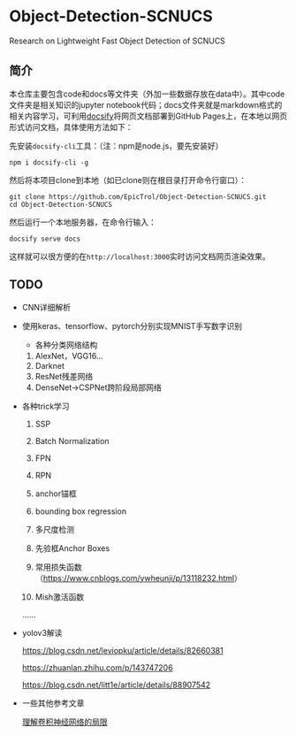 # Object-Detection-SCNUCS

 Research on Lightweight  Fast Object Detection of SCNUCS

## 简介

本仓库主要包含code和docs等文件夹（外加一些数据存放在data中）。其中code文件夹是相关知识的jupyter notebook代码；docs文件夹就是markdown格式的相关内容学习，可利用[docsify](https://docsify.js.org/#/zh-cn/)将网页文档部署到GitHub Pages上，在本地以网页形式访问文档，具体使用方法如下：

先安装`docsify-cli`工具：（注：npm是node.js，要先安装好）

``` shell
npm i docsify-cli -g
```

然后将本项目clone到本地（如已clone则在根目录打开命令行窗口）：

``` shell
git clone https://github.com/EpicTrol/Object-Detection-SCNUCS.git
cd Object-Detection-SCNUCS
```

然后运行一个本地服务器，在命令行输入：

``` shell
docsify serve docs
```

这样就可以很方便的在`http://localhost:3000`实时访问文档网页渲染效果。

## TODO

+ CNN详细解析

+ 使用keras、tensorflow、pytorch分别实现MNIST手写数字识别

  + 各种分类网络结构

  1. AlexNet，VGG16…
  2. Darknet
  3. ResNet残差网络
  4. DenseNet->CSPNet跨阶段局部网络

+ 各种trick学习

  1. SSP

  2. Batch Normalization

  3. FPN

  4. RPN

  5. anchor锚框

  6. bounding box regression

  7. 多尺度检测

  8. 先验框Anchor Boxes

  9. 常用损失函数（<https://www.cnblogs.com/ywheunji/p/13118232.html>）

  10. Mish激活函数

     ……

+ yolov3解读

  <https://blog.csdn.net/leviopku/article/details/82660381>

  <https://zhuanlan.zhihu.com/p/143747206>

  <https://blog.csdn.net/litt1e/article/details/88907542>

+ 一些其他参考文章

  [理解卷积神经网络的局限](https://mp.weixin.qq.com/s?__biz=MzI5MDUyMDIxNA==&mid=2247493838&idx=1&sn=6280b66c21308c8253a6411ad58f7beb&chksm=ec1c0537db6b8c21d2edd2ad171a4f7e8e11460edb7cb46dfa3ac6851cfbda079e92e79dcae4&scene=158#rd)
